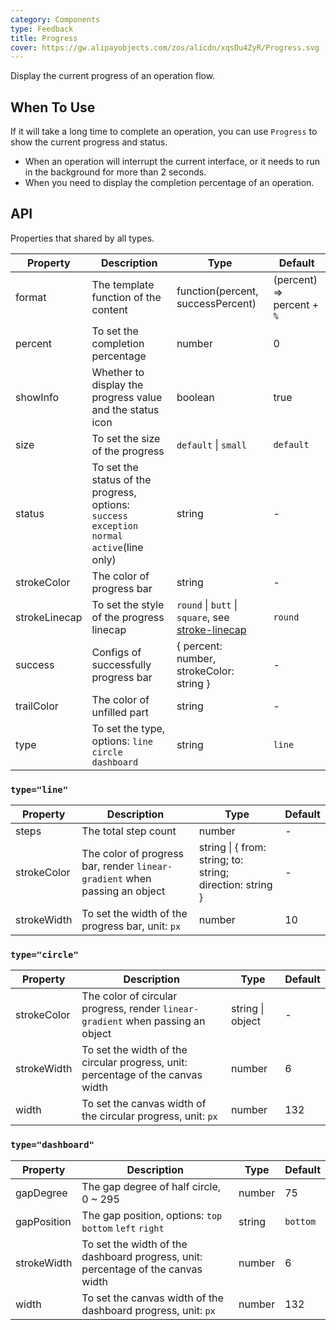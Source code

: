 ```yaml
---
category: Components
type: Feedback
title: Progress
cover: https://gw.alipayobjects.com/zos/alicdn/xqsDu4ZyR/Progress.svg
---
```


Display the current progress of an operation flow.

## When To Use

If it will take a long time to complete an operation, you can use `Progress` to show the current progress and status.

- When an operation will interrupt the current interface, or it needs to run in the background for more than 2 seconds.
- When you need to display the completion percentage of an operation.

## API

Properties that shared by all types.

| Property | Description | Type | Default |
| --- | --- | --- | --- |
| format | The template function of the content | function(percent, successPercent) | (percent) => percent + `%` |
| percent | To set the completion percentage | number | 0 |
| showInfo | Whether to display the progress value and the status icon | boolean | true |
| size | To set the size of the progress | `default` \| `small` | `default` |
| status | To set the status of the progress, options: `success` `exception` `normal` `active`(line only) | string | - |
| strokeColor | The color of progress bar | string | - |
| strokeLinecap | To set the style of the progress linecap | `round` \| `butt` \| `square`, see [stroke-linecap](https://developer.mozilla.org/docs/Web/SVG/Attribute/stroke-linecap) | `round` |
| success | Configs of successfully progress bar | { percent: number, strokeColor: string } | - |
| trailColor | The color of unfilled part | string | - |
| type | To set the type, options: `line` `circle` `dashboard` | string | `line` |

### `type="line"`

| Property | Description | Type | Default |
| --- | --- | --- | --- |
| steps | The total step count | number | - |
| strokeColor | The color of progress bar, render `linear-gradient` when passing an object | string \| { from: string; to: string; direction: string } | - |
| strokeWidth | To set the width of the progress bar, unit: `px` | number | 10 |

### `type="circle"`

| Property | Description | Type | Default |
| --- | --- | --- | --- |
| strokeColor | The color of circular progress, render `linear-gradient` when passing an object | string \| object | - |
| strokeWidth | To set the width of the circular progress, unit: percentage of the canvas width | number | 6 |
| width | To set the canvas width of the circular progress, unit: `px` | number | 132 |

### `type="dashboard"`

| Property | Description | Type | Default |
| --- | --- | --- | --- |
| gapDegree | The gap degree of half circle, 0 ~ 295 | number | 75 |
| gapPosition | The gap position, options: `top` `bottom` `left` `right` | string | `bottom` |
| strokeWidth | To set the width of the dashboard progress, unit: percentage of the canvas width | number | 6 |
| width | To set the canvas width of the dashboard progress, unit: `px` | number | 132 |
